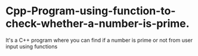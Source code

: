 # Cpp-Program-using-function-to-check-whether-a-number-is-prime.
It's a C++ program where you can find if a number is prime or not from user input using functions
